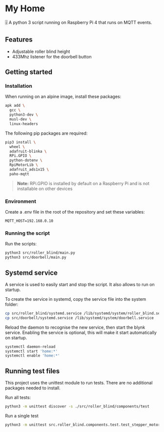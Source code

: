 # My Home

🎚 A python 3 script running on Raspberry Pi 4 that runs on MQTT events.

## Features

- Adjustable roller blind height
- 433Mhz listener for the doorbell button

## Getting started

### Installation

When running on an alpine image, install these packages:

```bash
apk add \
  gcc \
  python3-dev \
  musl-dev \
  linux-headers
```

The following pip packages are required:

```bash
pip3 install \
  wheel \
  adafruit-blinka \
  RPi.GPIO \
  python-dotenv \
  RpiMotorLib \
  adafruit_ads1x15 \
  paho-mqtt
```

> **Note:** RPi.GPIO is installed by default on a Raspberry Pi and is not installable on other devices

### Environment

Create a .env file in the root of the repository and set these variables:

```env
MQTT_HOST=192.168.0.10
```

### Running the script

Run the scripts:

```bash
python3 src/roller_blind/main.py
python3 src/doorbell/main.py
```

## Systemd service

A service is used to easily start and stop the script. It also allows to run on startup.

To create the service in systemd, copy the service file into the system folder:

```bash
cp src/roller_blind/systemd.service /lib/systemd/system/roller_blind.service
cp src/doorbell/systemd.service /lib/systemd/system/doorbell.service
```

Reload the daemon to recognise the new service, then start the blynk service. Enabling the service is optional, this will make it start automatically on startup.

```bash
systemctl daemon-reload
systemctl start 'home:*'
systemctl enable 'home:*'
```

## Running test files

This project uses the unittest module to run tests. There are no additional packages needed to install.

Run all tests:

```bash
python3 -m unittest discover -s ./src/roller_blind/components/test
```

Run a single test

```bash
python3 -m unittest src.roller_blind.components.test.test_stepper_motor
```
